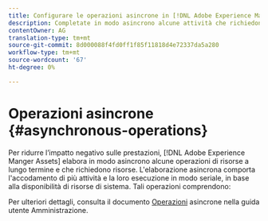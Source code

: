 ```yaml
---
title: Configurare le operazioni asincrone in [!DNL Adobe Experience Manager].
description: Completate in modo asincrono alcune attività che richiedono risorse per ottimizzare le prestazioni in [!DNL Experience Manager Assets].
contentOwner: AG
translation-type: tm+mt
source-git-commit: 8d000088f4fd0ff1f85f11818d4e72337da5a280
workflow-type: tm+mt
source-wordcount: '67'
ht-degree: 0%

---
```



# Operazioni asincrone {#asynchronous-operations}

Per ridurre l’impatto negativo sulle prestazioni, [!DNL Adobe Experience Manger Assets] elabora in modo asincrono alcune operazioni di risorse a lungo termine e che richiedono risorse. L&#39;elaborazione asincrona comporta l&#39;accodamento di più attività e la loro esecuzione in modo seriale, in base alla disponibilità di risorse di sistema. Tali operazioni comprendono:

Per ulteriori dettagli, consulta il documento [Operazioni](/help/sites-administering/asynchronous-jobs.md) asincrone nella guida utente Amministrazione.
